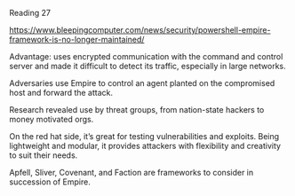 Reading 27

https://www.bleepingcomputer.com/news/security/powershell-empire-framework-is-no-longer-maintained/ 

Advantage: uses encrypted communication with the command and control server and made it difficult to detect its traffic, especially in large networks.

Adversaries use Empire to control an agent planted on the compromised host and forward the attack. 

Research revealed use by threat groups, from nation-state hackers to money motivated orgs.

On the red hat side, it’s great for testing vulnerabilities and exploits. Being lightweight and modular, it provides attackers with flexibility and creativity to suit their needs.

Apfell, Sliver, Covenant, and Faction are frameworks to consider in succession of Empire.
